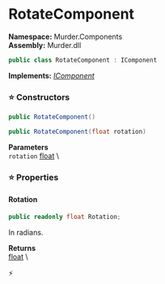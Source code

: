 # RotateComponent

**Namespace:** Murder.Components \
**Assembly:** Murder.dll

```csharp
public class RotateComponent : IComponent
```

**Implements:** _[IComponent](../../Bang/Components/IComponent.html)_

### ⭐ Constructors
```csharp
public RotateComponent()
```

```csharp
public RotateComponent(float rotation)
```

**Parameters** \
`rotation` [float](https://learn.microsoft.com/en-us/dotnet/api/System.Single?view=net-7.0) \

### ⭐ Properties
#### Rotation
```csharp
public readonly float Rotation;
```

In radians.

**Returns** \
[float](https://learn.microsoft.com/en-us/dotnet/api/System.Single?view=net-7.0) \


⚡